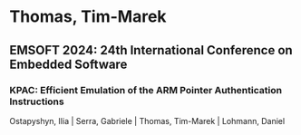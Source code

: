 # Thomas, Tim-Marek

## EMSOFT 2024: 24th International Conference on Embedded Software

### KPAC: Efficient Emulation of the ARM Pointer Authentication Instructions
Ostapyshyn, Ilia | Serra, Gabriele | Thomas, Tim-Marek | Lohmann, Daniel

